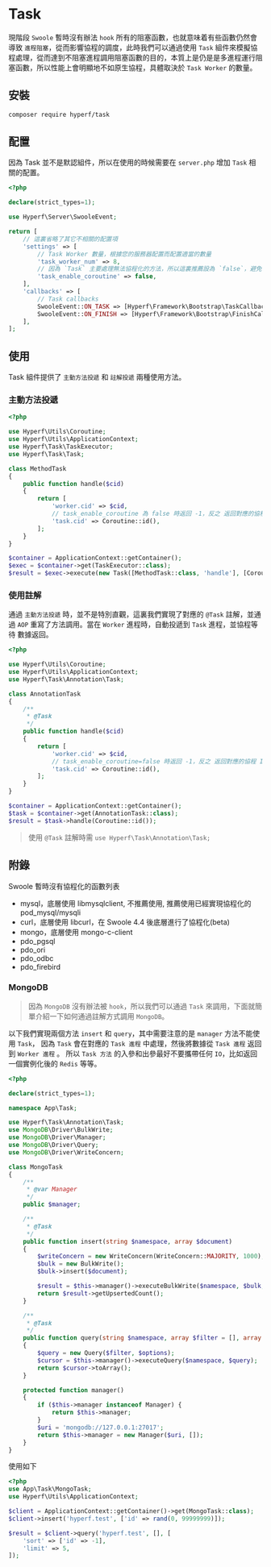 # Task

現階段 `Swoole` 暫時沒有辦法 `hook` 所有的阻塞函數，也就意味着有些函數仍然會導致 `進程阻塞`，從而影響協程的調度，此時我們可以通過使用 `Task` 組件來模擬協程處理，從而達到不阻塞進程調用阻塞函數的目的，本質上是仍是是多進程運行阻塞函數，所以性能上會明顯地不如原生協程，具體取決於 `Task Worker` 的數量。

## 安裝

```bash
composer require hyperf/task
```

## 配置

因為 Task 並不是默認組件，所以在使用的時候需要在 `server.php` 增加 `Task` 相關的配置。

```php
<?php

declare(strict_types=1);

use Hyperf\Server\SwooleEvent;

return [
    // 這裏省略了其它不相關的配置項
    'settings' => [
        // Task Worker 數量，根據您的服務器配置而配置適當的數量
        'task_worker_num' => 8,
        // 因為 `Task` 主要處理無法協程化的方法，所以這裏推薦設為 `false`，避免協程下出現數據混淆的情況
        'task_enable_coroutine' => false,
    ],
    'callbacks' => [
        // Task callbacks
        SwooleEvent::ON_TASK => [Hyperf\Framework\Bootstrap\TaskCallback::class, 'onTask'],
        SwooleEvent::ON_FINISH => [Hyperf\Framework\Bootstrap\FinishCallback::class, 'onFinish'],
    ],
];

```

## 使用

Task 組件提供了 `主動方法投遞` 和 `註解投遞` 兩種使用方法。

### 主動方法投遞

```php
<?php

use Hyperf\Utils\Coroutine;
use Hyperf\Utils\ApplicationContext;
use Hyperf\Task\TaskExecutor;
use Hyperf\Task\Task;

class MethodTask
{
    public function handle($cid)
    {
        return [
            'worker.cid' => $cid,
            // task_enable_coroutine 為 false 時返回 -1，反之 返回對應的協程 ID
            'task.cid' => Coroutine::id(),
        ];
    }
}

$container = ApplicationContext::getContainer();
$exec = $container->get(TaskExecutor::class);
$result = $exec->execute(new Task([MethodTask::class, 'handle'], [Coroutine::id()]));

```

### 使用註解

通過 `主動方法投遞` 時，並不是特別直觀，這裏我們實現了對應的 `@Task` 註解，並通過 `AOP` 重寫了方法調用。當在 `Worker` 進程時，自動投遞到 `Task` 進程，並協程等待 數據返回。

```php
<?php

use Hyperf\Utils\Coroutine;
use Hyperf\Utils\ApplicationContext;
use Hyperf\Task\Annotation\Task;

class AnnotationTask
{
    /**
     * @Task
     */
    public function handle($cid)
    {
        return [
            'worker.cid' => $cid,
            // task_enable_coroutine=false 時返回 -1，反之 返回對應的協程 ID
            'task.cid' => Coroutine::id(),
        ];
    }
}

$container = ApplicationContext::getContainer();
$task = $container->get(AnnotationTask::class);
$result = $task->handle(Coroutine::id());
```

> 使用 `@Task` 註解時需 `use Hyperf\Task\Annotation\Task;`

## 附錄

Swoole 暫時沒有協程化的函數列表

- mysql，底層使用 libmysqlclient, 不推薦使用, 推薦使用已經實現協程化的 pod_mysql/mysqli
- curl，底層使用 libcurl，在 Swoole 4.4 後底層進行了協程化(beta)
- mongo，底層使用 mongo-c-client
- pdo_pgsql
- pdo_ori
- pdo_odbc
- pdo_firebird

### MongoDB

> 因為 `MongoDB` 沒有辦法被 `hook`，所以我們可以通過 `Task` 來調用，下面就簡單介紹一下如何通過註解方式調用 `MongoDB`。

以下我們實現兩個方法 `insert` 和 `query`，其中需要注意的是 `manager` 方法不能使用 `Task`，
因為 `Task` 會在對應的 `Task 進程` 中處理，然後將數據從 `Task 進程` 返回到 `Worker 進程` 。
所以 `Task 方法` 的入參和出參最好不要攜帶任何 `IO`，比如返回一個實例化後的 `Redis` 等等。

```php
<?php

declare(strict_types=1);

namespace App\Task;

use Hyperf\Task\Annotation\Task;
use MongoDB\Driver\BulkWrite;
use MongoDB\Driver\Manager;
use MongoDB\Driver\Query;
use MongoDB\Driver\WriteConcern;

class MongoTask
{
    /**
     * @var Manager
     */
    public $manager;

    /**
     * @Task
     */
    public function insert(string $namespace, array $document)
    {
        $writeConcern = new WriteConcern(WriteConcern::MAJORITY, 1000);
        $bulk = new BulkWrite();
        $bulk->insert($document);

        $result = $this->manager()->executeBulkWrite($namespace, $bulk, $writeConcern);
        return $result->getUpsertedCount();
    }

    /**
     * @Task
     */
    public function query(string $namespace, array $filter = [], array $options = [])
    {
        $query = new Query($filter, $options);
        $cursor = $this->manager()->executeQuery($namespace, $query);
        return $cursor->toArray();
    }

    protected function manager()
    {
        if ($this->manager instanceof Manager) {
            return $this->manager;
        }
        $uri = 'mongodb://127.0.0.1:27017';
        return $this->manager = new Manager($uri, []);
    }
}

```

使用如下

```php
<?php
use App\Task\MongoTask;
use Hyperf\Utils\ApplicationContext;

$client = ApplicationContext::getContainer()->get(MongoTask::class);
$client->insert('hyperf.test', ['id' => rand(0, 99999999)]);

$result = $client->query('hyperf.test', [], [
    'sort' => ['id' => -1],
    'limit' => 5,
]);
```

